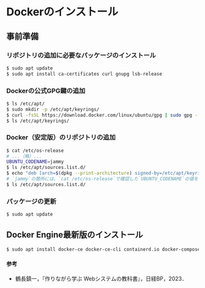 # Dockerのインストール

## 事前準備

### リポジトリの追加に必要なパッケージのインストール
```bash
$ sudo apt update
$ sudo apt install ca-certificates curl gnupg lsb-release
```

### Dockerの公式GPG鍵の追加
```bash
$ ls /etc/apt/
$ sudo mkdir -p /etc/apt/keyrings/
$ curl -fsSL https://download.docker.com/linux/ubuntu/gpg | sudo gpg --dearmor -o /etc/apt/keyrings/docker.gpg
$ ls /etc/apt/keyrings/
```

### Docker（安定版）のリポジトリの追加
```bash
$ cat /etc/os-release
# ...（略）...
UBUNTU_CODENAME=jammy
$ ls /etc/apt/sources.list.d/
$ echo "deb [arch=$(dpkg --print-architecture) signed-by=/etc/apt/keyrings/docker.gpg] https://download.docker.com/linux/ubuntu jammy stable" | sudo tee /etc/apt/sources.list.d/docker.list > /dev/null
# `jammy`の箇所には、`cat /etc/os-release`で確認した`UBUNTU_CODENAME`の値を指定する。
$ ls /etc/apt/sources.list.d/
```

### パッケージの更新
```bash
$ sudo apt update
```

## Docker Engine最新版のインストール
```bash
$ sudo apt install docker-ce docker-ce-cli containerd.io docker-compose-plugin
```

#### 参考
- 鶴長鎮一，『作りながら学ぶ Webシステムの教科書』，日経BP，2023．
